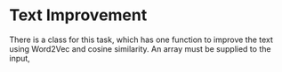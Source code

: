 # Text Improvement
There is a class for this task, which has one function to improve the text using Word2Vec and cosine similarity.
An array must be supplied to the input,
